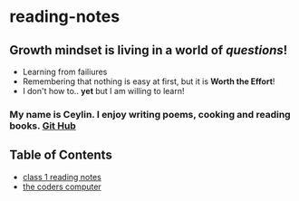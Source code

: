 # reading-notes


## Growth mindset is living in a world of *questions*!
- Learning from failiures 
- Remembering that nothing is easy at first, but it is **Worth the Effort**!
- I don't how to.. **yet** but I am willing to learn!


### My name is Ceylin. I enjoy writing poems, cooking and reading books. [Git Hub](https://github.com/CeylinBrooks)

## Table of Contents 
- [class 1 reading notes](class1.md)
- [the coders computer](the-coders-computer.md)


